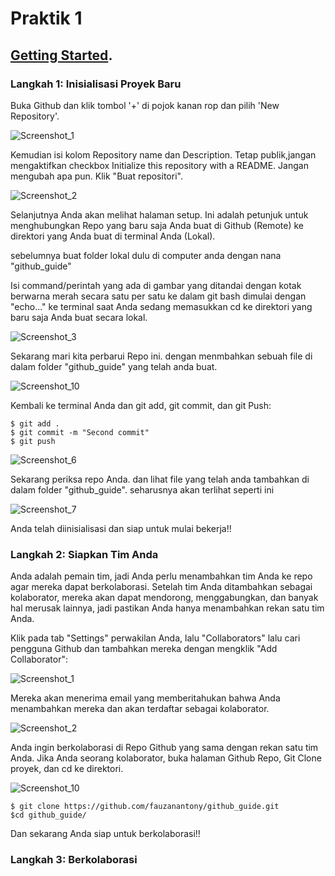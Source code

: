 # Praktik 1

## [Getting Started](https://medium.com/@jonathanmines/the-ultimate-github-collaboration-guide-df816e98fb67).

### Langkah 1: Inisialisasi Proyek Baru

Buka Github dan klik tombol '+' di pojok kanan rop dan pilih 'New Repository'.

![Screenshot_1](https://user-images.githubusercontent.com/110981711/184479160-46ab4a8e-c28b-463a-b6d3-d0bcee90b29f.png)

 Kemudian isi kolom Repository name dan Description. Tetap publik,jangan mengaktifkan checkbox Initialize this repository with a README. Jangan mengubah apa pun. Klik "Buat repositori".
 
 ![Screenshot_2](https://user-images.githubusercontent.com/110981711/184479311-ef0528f1-c21b-4440-aaa9-df958feb5e64.png)
 
Selanjutnya Anda akan melihat halaman setup. Ini adalah petunjuk untuk menghubungkan Repo yang baru saja Anda buat di Github (Remote) ke direktori yang Anda buat di terminal Anda (Lokal).

sebelumnya buat folder lokal dulu di computer anda dengan nana "github_guide"

Isi command/perintah yang ada di gambar yang ditandai dengan kotak berwarna merah secara satu per satu ke dalam git bash dimulai dengan "echo..." ke terminal saat Anda sedang memasukkan cd ke direktori yang baru saja Anda buat secara lokal.

![Screenshot_3](https://user-images.githubusercontent.com/110981711/184479458-ae4f2c68-83fe-4bdc-9087-a438568a6c36.png)

Sekarang mari kita perbarui Repo ini. dengan menmbahkan sebuah file di dalam folder "github_guide" yang telah anda buat.

![Screenshot_10](https://user-images.githubusercontent.com/110981711/184479679-c4a9aa72-2d58-4500-9c90-b3ba9afbc9be.png)

Kembali ke terminal Anda dan git add, git commit, dan git Push:

```
$ git add .
$ git commit -m "Second commit"
$ git push
```

![Screenshot_6](https://user-images.githubusercontent.com/110981711/184479809-730be518-dd85-4f81-841c-1dd4ce719d23.png)

Sekarang periksa repo Anda. dan lihat file yang telah anda tambahkan di dalam folder "github_guide". seharusnya akan terlihat seperti ini

![Screenshot_7](https://user-images.githubusercontent.com/110981711/184479796-bf0ea585-e90f-49a2-93d3-398dbae3e1f7.png)

Anda telah diinisialisasi dan siap untuk mulai bekerja!!

### Langkah 2: Siapkan Tim Anda

Anda adalah pemain tim, jadi Anda perlu menambahkan tim Anda ke repo agar mereka dapat berkolaborasi. Setelah tim Anda ditambahkan sebagai kolaborator, mereka akan dapat mendorong, menggabungkan, dan banyak hal merusak lainnya, jadi pastikan Anda hanya menambahkan rekan satu tim Anda.

Klik pada tab "Settings" perwakilan Anda, lalu "Collaborators" lalu cari pengguna Github dan tambahkan mereka dengan mengklik "Add Collaborator":

![Screenshot_1](https://user-images.githubusercontent.com/110981711/184480090-e828c05c-87cd-452c-a04b-5e72abf9eead.png)

Mereka akan menerima email yang memberitahukan bahwa Anda menambahkan mereka dan akan terdaftar sebagai kolaborator.

![Screenshot_2](https://user-images.githubusercontent.com/110981711/184480147-684f221e-954f-46ef-bb71-1666c8b26225.png)

 Anda ingin berkolaborasi di Repo Github yang sama dengan rekan satu tim Anda. Jika Anda seorang kolaborator, buka halaman Github Repo, Git Clone proyek, dan cd ke direktori.
 
 ![Screenshot_10](https://user-images.githubusercontent.com/110981711/184480593-07453d2b-bd50-43ab-8904-ee913fc8804d.png)
 
 ```
 $ git clone https://github.com/fauzanantony/github_guide.git
$cd github_guide/
 ```
 
 Dan sekarang Anda siap untuk berkolaborasi!!
 
 ### Langkah 3: Berkolaborasi
 
 
